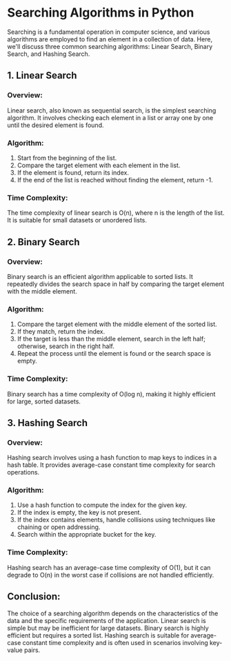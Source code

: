 # Searching Algorithms in Python

Searching is a fundamental operation in computer science, and various algorithms are employed to find an element in a collection of data. Here, we'll discuss three common searching algorithms: Linear Search, Binary Search, and Hashing Search.

## 1. Linear Search

### Overview:
Linear search, also known as sequential search, is the simplest searching algorithm. It involves checking each element in a list or array one by one until the desired element is found.

### Algorithm:
1. Start from the beginning of the list.
2. Compare the target element with each element in the list.
3. If the element is found, return its index.
4. If the end of the list is reached without finding the element, return -1.

### Time Complexity:
The time complexity of linear search is O(n), where n is the length of the list. It is suitable for small datasets or unordered lists.

## 2. Binary Search

### Overview:
Binary search is an efficient algorithm applicable to sorted lists. It repeatedly divides the search space in half by comparing the target element with the middle element.

### Algorithm:
1. Compare the target element with the middle element of the sorted list.
2. If they match, return the index.
3. If the target is less than the middle element, search in the left half; otherwise, search in the right half.
4. Repeat the process until the element is found or the search space is empty.

### Time Complexity:
Binary search has a time complexity of O(log n), making it highly efficient for large, sorted datasets.

## 3. Hashing Search

### Overview:
Hashing search involves using a hash function to map keys to indices in a hash table. It provides average-case constant time complexity for search operations.

### Algorithm:
1. Use a hash function to compute the index for the given key.
2. If the index is empty, the key is not present.
3. If the index contains elements, handle collisions using techniques like chaining or open addressing.
4. Search within the appropriate bucket for the key.

### Time Complexity:
Hashing search has an average-case time complexity of O(1), but it can degrade to O(n) in the worst case if collisions are not handled efficiently.

## Conclusion:

The choice of a searching algorithm depends on the characteristics of the data and the specific requirements of the application. Linear search is simple but may be inefficient for large datasets. Binary search is highly efficient but requires a sorted list. Hashing search is suitable for average-case constant time complexity and is often used in scenarios involving key-value pairs.
